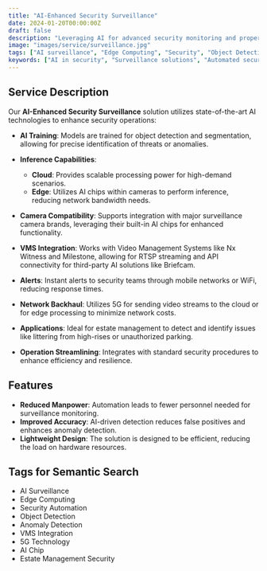 ```yaml
---
title: "AI-Enhanced Security Surveillance"
date: 2024-01-20T00:00:00Z
draft: false
description: "Leveraging AI for advanced security monitoring and property protection"
image: "images/service/surveillance.jpg"
tags: ["AI surveillance", "Edge Computing", "Security", "Object Detection", "Segmentation", "VMS", "5G"]
keywords: ["AI in security", "Surveillance solutions", "Automated security", "5G for surveillance", "AI chip", "VMS integration", "Edge vs. Cloud", "Object Detection", "Anomaly Detection", "Security Automation"]
---
```


## Service Description

Our **AI-Enhanced Security Surveillance** solution utilizes state-of-the-art AI technologies to enhance security operations:

- **AI Training**: Models are trained for object detection and segmentation, allowing for precise identification of threats or anomalies.

- **Inference Capabilities**: 
  - **Cloud**: Provides scalable processing power for high-demand scenarios.
  - **Edge**: Utilizes AI chips within cameras to perform inference, reducing network bandwidth needs.

- **Camera Compatibility**: Supports integration with major surveillance camera brands, leveraging their built-in AI chips for enhanced functionality.

- **VMS Integration**: Works with Video Management Systems like Nx Witness and Milestone, allowing for RTSP streaming and API connectivity for third-party AI solutions like Briefcam.

- **Alerts**: Instant alerts to security teams through mobile networks or WiFi, reducing response times.

- **Network Backhaul**: Utilizes 5G for sending video streams to the cloud or for edge processing to minimize network costs.

- **Applications**: Ideal for estate management to detect and identify issues like littering from high-rises or unauthorized parking.

- **Operation Streamlining**: Integrates with standard security procedures to enhance efficiency and resilience.

## Features

- **Reduced Manpower**: Automation leads to fewer personnel needed for surveillance monitoring.
- **Improved Accuracy**: AI-driven detection reduces false positives and enhances anomaly detection.
- **Lightweight Design**: The solution is designed to be efficient, reducing the load on hardware resources.

## Tags for Semantic Search

- AI Surveillance
- Edge Computing
- Security Automation
- Object Detection
- Anomaly Detection
- VMS Integration
- 5G Technology
- AI Chip
- Estate Management Security